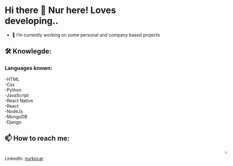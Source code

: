# Hi there 👋 Nur here! Loves developing..
- 🔭 I’m currently working on some personal and company based projects

## 🛠 Knowlegde:<br>
### Languages known:<br>
  -HTML<br>
  -Css<br>
  -Python<br>
  -JavaScript<br>
  -React Native<br>
  -React<br>
  -NodeJs<br>
  -MongoDB<br>
  -Django<br>
  
  
 ## 📫 How to reach me: <br>
<span style="margin-left:50em;" >✨ LinkedIn:</span> <a href='https://www.linkedin.com/in/nur-kocar/'>nurkocar</a>

<!--
**nurkocar/nurkocar** is a ✨ _special_ ✨ repository because its `README.md` (this file) appears on your GitHub profile.

Here are some ideas to get you started:

- 🔭 I’m currently working on some personal projects
- 🌱 I’m currently learning JavaScript
- 👯 I’m looking to collaborate on ...
- 🤔 I’m looking for help with ...
- 💬 Ask me about ...
- 📫 How to reach me: ...
- 😄 Pronouns: ...
- ⚡ Fun fact: ...
-->
